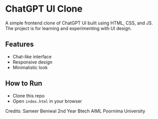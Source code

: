 # ChatGPT UI Clone

A simple frontend clone of ChatGPT UI built using HTML, CSS, and JS.  
The project is for learning and experimenting with UI design.

## Features
- Chat-like interface
- Responsive design
- Minimalistic look

## How to Run
- Clone this repo
- Open `index.html` in your browser

Credits:
Sameer Beniwal 
2nd Year Btech AIML
Poornima University
